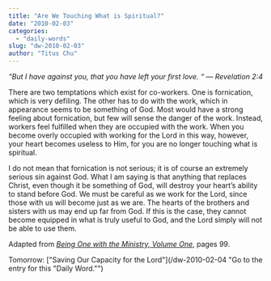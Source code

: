 ```yaml
---
title: "Are We Touching What is Spiritual?"
date: "2010-02-03"
categories: 
  - "daily-words"
slug: "dw-2010-02-03"
author: "Titus Chu"
---
```


_“But I have against you, that you have left your first love. “ — Revelation 2:4_

There are two temptations which exist for co-workers. One is fornication, which is very defiling. The other has to do with the work, which in appearance seems to be something of God. Most would have a strong feeling about fornication, but few will sense the danger of the work. Instead, workers feel fulfilled when they are occupied with the work. When you become overly occupied with working for the Lord in this way, however, your heart becomes useless to Him, for you are no longer touching what is spiritual.

I do not mean that fornication is not serious; it is of course an extremely serious sin against God. What I am saying is that anything that replaces Christ, even though it be something of God, will destroy your heart’s ability to stand before God. We must be careful as we work for the Lord, since those with us will become just as we are. The hearts of the brothers and sisters with us may end up far from God. If this is the case, they cannot become equipped in what is truly useful to God, and the Lord simply will not be able to use them.

Adapted from _[Being One with the Ministry, Volume One](/book-one-with-the-ministry-vol-1 "Go to the listing for this book.")_, pages 99.

Tomorrow: ["Saving Our Capacity for the Lord"](/dw-2010-02-04 "Go to the entry for this "Daily Word."")
